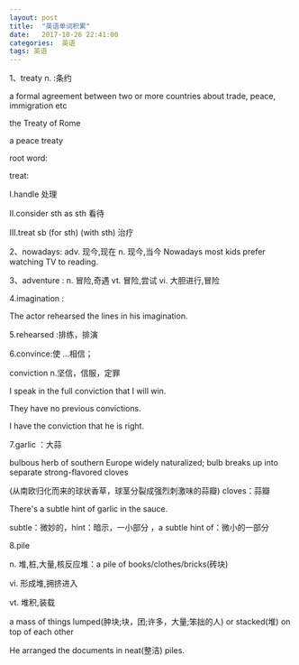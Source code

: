 ```yaml
---
layout: post
title:  "英语单词积累"
date:   2017-10-26 22:41:00
categories:  英语
tags: 英语
---
```



1、treaty n.  :条约

a formal agreement between two or more countries about trade, peace, immigration etc

the Treaty of Rome

a peace treaty

root word:

treat: 

I.handle 处理

II.consider sth as sth 看待

III.treat sb (for sth) (with sth) 治疗

2、nowadays:
adv. 现今,现在
n. 现今,当今
Nowadays most kids prefer watching TV to reading.

3、adventure :
n. 冒险,奇遇
vt. 冒险,尝试
vi. 大胆进行,冒险

4.imagination :

The actor rehearsed the lines in his imagination.

5.rehearsed :排练，排演

6.convince:使 ...相信；

conviction n.坚信，信服，定罪

I speak in the full conviction that I will win.

They have no previous convictions.

I have the conviction that he is right.

7.garlic ：大蒜

bulbous herb of southern Europe widely naturalized; bulb breaks up into separate strong-flavored cloves

(从南欧归化而来的球状香草，球茎分裂成强烈刺激味的蒜瓣) cloves：蒜瓣

There's a subtle hint of garlic in the sauce.

subtle：微妙的，hint：暗示，一小部分   ，a subtle hint of：微小的一部分

8.pile 

n. 堆,桩,大量,核反应堆：a pile of books/clothes/bricks(砖块)

vi. 形成堆,拥挤进入

vt. 堆积,装载

a mass of things lumped(肿块;块，团;许多，大量;笨拙的人) or stacked(堆) on top of each other

He arranged the documents in neat(整洁) piles.













